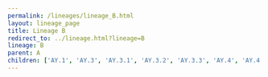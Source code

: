 ```yaml
---
permalink: /lineages/lineage_B.html
layout: lineage_page
title: Lineage B
redirect_to: ../lineage.html?lineage=B
lineage: B
parent: A
children: ['AY.1', 'AY.3', 'AY.3.1', 'AY.3.2', 'AY.3.3', 'AY.4', 'AY.4.2', 'AY.4.2.1', 'AY.4.2.2', 'AY.4.2.3', 'AY.4.2.4', 'AY.4.2.5', 'AY.4.3', 'AY.4.4', 'AY.4.5', 'AY.4.6', 'AY.4.7', 'AY.4.8', 'AY.4.9', 'AY.4.10', 'AY.4.11', 'AY.4.12', 'AY.4.13', 'AY.4.14', 'AY.4.15', 'AY.4.16', 'AY.4.17', 'AY.5', 'AY.5.2', 'AY.5.3', 'AY.5.4', 'AY.5.6', 'AY.5.7', 'AY.6', 'AY.7', 'AY.7.1', 'AY.7.2', 'AY.9', 'AY.9.2', 'AY.9.2.2', 'AY.13', 'AY.14', 'AY.16', 'AY.17', 'AY.20', 'AY.20.1', 'AY.21', 'AY.22', 'AY.23', 'AY.23.1', 'AY.24', 'AY.24.1', 'AY.25', 'AY.25.1', 'AY.25.1.1', 'AY.25.1.2', 'AY.25.2', 'AY.25.3', 'AY.26', 'AY.26.1', 'AY.27', 'AY.28', 'AY.29', 'AY.29.1', 'AY.29.2', 'AY.30', 'AY.32', 'AY.33', 'AY.33.1', 'AY.33.2', 'AY.34', 'AY.34.1', 'AY.34.1.1', 'AY.34.2', 'AY.35', 'AY.36', 'AY.36.1', 'AY.37', 'AY.38', 'AY.39', 'AY.39.1', 'AY.39.1.1', 'AY.39.1.2', 'AY.39.1.3', 'AY.39.1.4', 'AY.39.2', 'AY.39.3', 'AY.41', 'AY.42', 'AY.42.1', 'AY.43', 'AY.43.1', 'AY.43.2', 'AY.43.3', 'AY.43.4', 'AY.43.5', 'AY.43.6', 'AY.43.7', 'AY.43.8', 'AY.43.9', 'AY.44', 'AY.45', 'AY.46', 'AY.46.1', 'AY.46.2', 'AY.46.3', 'AY.46.4', 'AY.46.5', 'AY.46.6', 'AY.46.6.1', 'AY.47', 'AY.48', 'AY.50', 'AY.51', 'AY.53', 'AY.54', 'AY.55', 'AY.56', 'AY.57', 'AY.58', 'AY.59', 'AY.60', 'AY.61', 'AY.62', 'AY.64', 'AY.65', 'AY.66', 'AY.67', 'AY.68', 'AY.69', 'AY.70', 'AY.71', 'AY.72', 'AY.73', 'AY.74', 'AY.75', 'AY.75.2', 'AY.76', 'AY.77', 'AY.78', 'AY.79', 'AY.80', 'AY.81', 'AY.83', 'AY.84', 'AY.85', 'AY.86', 'AY.87', 'AY.88', 'AY.90', 'AY.91', 'AY.91.1', 'AY.92', 'AY.93', 'AY.94', 'AY.95', 'AY.98', 'AY.98.1', 'AY.98.1.1', 'AY.99', 'AY.99.1', 'AY.99.2', 'AY.100', 'AY.101', 'AY.102', 'AY.102.1', 'AY.102.2', 'AY.103', 'AY.103.1', 'AY.103.2', 'AY.104', 'AY.105', 'AY.106', 'AY.107', 'AY.108', 'AY.109', 'AY.110', 'AY.111', 'AY.112', 'AY.112.2', 'AY.112.3', 'AY.113', 'AY.114', 'AY.116', 'AY.116.1', 'AY.117', 'AY.118', 'AY.119', 'AY.119.1', 'AY.119.2', 'AY.120', 'AY.120.1', 'AY.120.2', 'AY.120.2.1', 'AY.121', 'AY.121.1', 'AY.122', 'AY.122.1', 'AY.122.2', 'AY.122.3', 'AY.122.4', 'AY.122.5', 'AY.122.6', 'AY.123', 'AY.123.1', 'AY.124', 'AY.124.1', 'AY.124.1.1', 'AY.125', 'AY.125.1', 'AY.126', 'AY.127', 'AY.127.1', 'AY.127.2', 'AY.127.3', 'AY.128', 'AY.129', 'AY.131', 'AY.132', 'AY.133', 'AY.134', 'B', 'B.1', 'B.1.1', 'B.1.1.1', 'B.1.1.7', 'B.1.1.10', 'B.1.1.25', 'B.1.1.28', 'B.1.1.33', 'B.1.1.97', 'B.1.1.117', 'B.1.1.161', 'B.1.1.216', 'B.1.1.222', 'B.1.1.263', 'B.1.1.317', 'B.1.1.376', 'B.1.1.409', 'B.1.1.486', 'B.1.1.519', 'B.1.1.529', 'B.1.2', 'B.1.36', 'B.1.36.8', 'B.1.36.19', 'B.1.110.3', 'B.1.111', 'B.1.160', 'B.1.177', 'B.1.177.23', 'B.1.177.33', 'B.1.177.43', 'B.1.177.86', 'B.1.221.3', 'B.1.234', 'B.1.240', 'B.1.243', 'B.1.258', 'B.1.258.3', 'B.1.351', 'B.1.351.5', 'B.1.393', 'B.1.416', 'B.1.425', 'B.1.428.2', 'B.1.429', 'B.1.437', 'B.1.453', 'B.1.456', 'B.1.466.2', 'B.1.470', 'B.1.517', 'B.1.526', 'B.1.556', 'B.1.558', 'B.1.567', 'B.1.575', 'B.1.575.1', 'B.1.577', 'B.1.588', 'B.1.595', 'B.1.609', 'B.1.617', 'B.1.617.1', 'B.1.617.2', 'B.1.617.3', 'B.1.621', 'B.1.621.1', 'B.1.621.2', 'B.1.630', 'B.1.637', 'B.1.637.1', 'B.1.640.1', 'B.1.640.2', 'B.6', 'BA.1', 'BA.1.1', 'BA.1.1.1', 'BA.1.1.2', 'BA.1.1.3', 'BA.1.1.4', 'BA.1.1.5', 'BA.1.1.6', 'BA.1.1.7', 'BA.1.1.8', 'BA.1.1.9', 'BA.1.1.10', 'BA.1.1.11', 'BA.1.1.12', 'BA.1.1.13', 'BA.1.1.14', 'BA.1.1.15', 'BA.1.1.16', 'BA.1.1.17', 'BA.1.1.18', 'BA.1.2', 'BA.1.3', 'BA.1.4', 'BA.1.5', 'BA.1.6', 'BA.1.7', 'BA.1.8', 'BA.1.9', 'BA.1.10', 'BA.1.12', 'BA.1.13', 'BA.1.13.1', 'BA.1.14', 'BA.1.14.1', 'BA.1.14.2', 'BA.1.15', 'BA.1.15.1', 'BA.1.15.2', 'BA.1.15.3', 'BA.1.16', 'BA.1.16.1', 'BA.1.16.2', 'BA.1.17', 'BA.1.17.1', 'BA.1.17.2', 'BA.1.18', 'BA.1.19', 'BA.1.20', 'BA.1.21', 'BA.1.21.1', 'BA.1.22', 'BA.1.23', 'BA.1.24', 'BA.2', 'BA.2.1', 'BA.2.2', 'BA.2.2.1', 'BA.2.3', 'BA.2.3.1', 'BA.2.3.2', 'BA.2.3.4', 'BA.2.3.5', 'BA.2.3.6', 'BA.2.3.7', 'BA.2.3.8', 'BA.2.3.9', 'BA.2.3.10', 'BA.2.3.11', 'BA.2.3.12', 'BA.2.3.13', 'BA.2.3.14', 'BA.2.3.15', 'BA.2.3.16', 'BA.2.3.17', 'BA.2.3.18', 'BA.2.3.19', 'BA.2.3.20', 'BA.2.3.21', 'BA.2.4', 'BA.2.5', 'BA.2.6', 'BA.2.7', 'BA.2.8', 'BA.2.9', 'BA.2.9.1', 'BA.2.9.2', 'BA.2.9.3', 'BA.2.9.4', 'BA.2.9.5', 'BA.2.9.6', 'BA.2.9.7', 'BA.2.10', 'BA.2.10.1', 'BA.2.10.2', 'BA.2.10.3', 'BA.2.10.4', 'BA.2.11', 'BA.2.12', 'BA.2.12.1', 'BA.2.12.2', 'BA.2.13', 'BA.2.13.1', 'BA.2.14', 'BA.2.15', 'BA.2.16', 'BA.2.17', 'BA.2.18', 'BA.2.19', 'BA.2.20', 'BA.2.21', 'BA.2.22', 'BA.2.23', 'BA.2.23.1', 'BA.2.24', 'BA.2.25', 'BA.2.25.1', 'BA.2.26', 'BA.2.27', 'BA.2.28', 'BA.2.29', 'BA.2.30', 'BA.2.31', 'BA.2.31.1', 'BA.2.32', 'BA.2.33', 'BA.2.34', 'BA.2.35', 'BA.2.36', 'BA.2.37', 'BA.2.38', 'BA.2.38.1', 'BA.2.38.2', 'BA.2.38.3', 'BA.2.38.4', 'BA.2.39', 'BA.2.40', 'BA.2.40.1', 'BA.2.41', 'BA.2.42', 'BA.2.43', 'BA.2.44', 'BA.2.45', 'BA.2.46', 'BA.2.47', 'BA.2.48', 'BA.2.49', 'BA.2.50', 'BA.2.51', 'BA.2.52', 'BA.2.53', 'BA.2.54', 'BA.2.55', 'BA.2.56', 'BA.2.56.1', 'BA.2.57', 'BA.2.58', 'BA.2.59', 'BA.2.60', 'BA.2.61', 'BA.2.62', 'BA.2.63', 'BA.2.64', 'BA.2.65', 'BA.2.66', 'BA.2.67', 'BA.2.68', 'BA.2.69', 'BA.2.70', 'BA.2.71', 'BA.2.72', 'BA.2.73', 'BA.2.74', 'BA.2.75', 'BA.2.75.1', 'BA.2.75.2', 'BA.2.75.3', 'BA.2.75.4', 'BA.2.75.5', 'BA.2.75.6', 'BA.2.75.7', 'BA.2.75.8', 'BA.2.75.9', 'BA.2.75.10', 'BA.2.76', 'BA.2.76.1', 'BA.2.76.2', 'BA.2.77', 'BA.2.78', 'BA.2.79', 'BA.2.79.1', 'BA.2.80', 'BA.2.81', 'BA.2.82', 'BA.2.83', 'BA.2.85', 'BA.3', 'BA.3.1', 'BA.4', 'BA.4.1', 'BA.4.1.1', 'BA.4.1.2', 'BA.4.1.3', 'BA.4.1.4', 'BA.4.1.5', 'BA.4.1.6', 'BA.4.1.7', 'BA.4.1.8', 'BA.4.1.9', 'BA.4.1.10', 'BA.4.2', 'BA.4.3', 'BA.4.4', 'BA.4.5', 'BA.4.6', 'BA.4.6.1', 'BA.4.6.2', 'BA.4.6.3', 'BA.4.6.4', 'BA.4.6.5', 'BA.4.7', 'BA.4.8', 'BA.5', 'BA.5.1', 'BA.5.1.1', 'BA.5.1.2', 'BA.5.1.3', 'BA.5.1.4', 'BA.5.1.5', 'BA.5.1.6', 'BA.5.1.7', 'BA.5.1.8', 'BA.5.1.9', 'BA.5.1.10', 'BA.5.1.11', 'BA.5.1.12', 'BA.5.1.14', 'BA.5.1.15', 'BA.5.1.16', 'BA.5.1.17', 'BA.5.1.18', 'BA.5.1.19', 'BA.5.1.20', 'BA.5.1.21', 'BA.5.1.22', 'BA.5.1.23', 'BA.5.1.24', 'BA.5.1.25', 'BA.5.1.26', 'BA.5.1.27', 'BA.5.1.28', 'BA.5.1.29', 'BA.5.1.30', 'BA.5.1.31', 'BA.5.2', 'BA.5.2.1', 'BA.5.2.2', 'BA.5.2.3', 'BA.5.2.4', 'BA.5.2.5', 'BA.5.2.6', 'BA.5.2.7', 'BA.5.2.8', 'BA.5.2.9', 'BA.5.2.10', 'BA.5.2.11', 'BA.5.2.12', 'BA.5.2.13', 'BA.5.2.14', 'BA.5.2.16', 'BA.5.2.18', 'BA.5.2.19', 'BA.5.2.20', 'BA.5.2.21', 'BA.5.2.22', 'BA.5.2.23', 'BA.5.2.24', 'BA.5.2.25', 'BA.5.2.26', 'BA.5.2.27', 'BA.5.2.28', 'BA.5.2.29', 'BA.5.2.30', 'BA.5.2.31', 'BA.5.2.32', 'BA.5.2.33', 'BA.5.2.34', 'BA.5.2.35', 'BA.5.2.36', 'BA.5.2.37', 'BA.5.2.38', 'BA.5.2.39', 'BA.5.2.40', 'BA.5.2.41', 'BA.5.2.42', 'BA.5.2.43', 'BA.5.2.44', 'BA.5.2.45', 'BA.5.3', 'BA.5.3.1', 'BA.5.3.2', 'BA.5.3.3', 'BA.5.3.4', 'BA.5.3.5', 'BA.5.5', 'BA.5.5.1', 'BA.5.5.2', 'BA.5.5.3', 'BA.5.6', 'BA.5.6.1', 'BA.5.6.2', 'BA.5.6.3', 'BA.5.6.4', 'BA.5.7', 'BA.5.8', 'BA.5.9', 'BA.5.10', 'BA.5.10.1', 'BA.5.11', 'C.1.2', 'C.36', 'C.36.3', 'C.37', 'C.37.1', 'P.1', 'P.1.7.1', 'P.1.12', 'P.1.15', 'P.2', 'P.3', 'P.7', 'Q.2', 'Q.3', 'Q.7', 'R.1']
---
```

